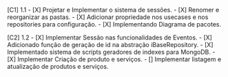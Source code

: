 [C1] 1.1
    - [X] Projetar e Implementar o sistema de sessões.
    - [X] Renomer e reorganizar as pastas.
    - [X] Adicionar propriedade nos usecases e nos repositories para configuração.
    - [X] Implementando Diagrama de pacotes.

[C2] 1.2
    - [X] Implementar Sessão nas funcionalidades de Eventos.
    - [X] Adicionado função de geração de id na abstração iBaseRepository.
    - [X] Implementado sistema de scripts geradores de indexes para MongoDB.
    - [X] Implementar Criação de produto e serviços.
    - [] Implementar listagem e atualização de produtos e serviços.